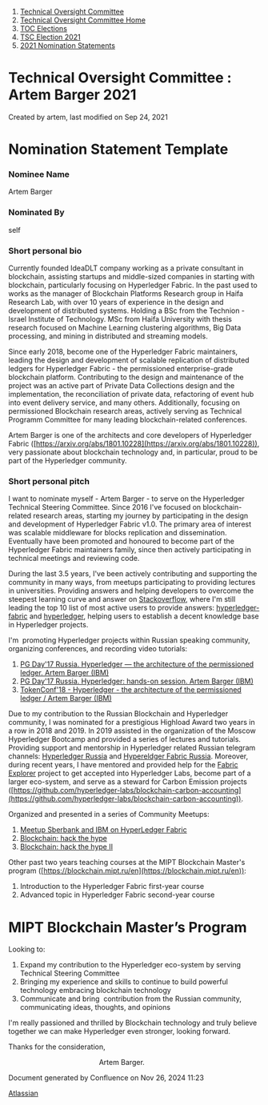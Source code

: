 1. [Technical Oversight Committee](index.html)
2. [Technical Oversight Committee Home](Technical-Oversight-Committee-Home_21430274.html)
3. [TOC Elections](TOC-Elections_21448771.html)
4. [TSC Election 2021](TSC-Election-2021_21442572.html)
5. [2021 Nomination Statements](2021-Nomination-Statements_21430631.html)

# Technical Oversight Committee : Artem Barger 2021

Created by artem, last modified on Sep 24, 2021

# Nomination Statement Template

### Nominee Name

Artem Barger

### Nominated By

self

### Short personal bio

Currently founded IdeaDLT company working as a private consultant in blockchain, assisting startups and middle-sized companies in starting with blockchain, particularly focusing on Hyperledger Fabric. In the past used to works as the manager of Blockchain Platforms Research group in Haifa Research Lab, with over 10 years of experience in the design and development of distributed systems. Holding a BSc from the Technion - Israel Institute of Technology. MSc from Haifa University with thesis research focused on Machine Learning clustering algorithms, Big Data processing, and mining in distributed and streaming models.

Since early 2018, become one of the Hyperledger Fabric maintainers, leading the design and development of scalable replication of distributed ledgers for Hyperledger Fabric - the permissioned enterprise-grade blockchain platform. Contributing to the design and maintenance of the project was an active part of Private Data Collections design and the implementation, the reconciliation of private data, refactoring of event hub into event delivery service, and many others. Additionally, focusing on permissioned Blockchain research areas, actively serving as Technical Programm Committee for many leading blockchain-related conferences.

Artem Barger is one of the architects and core developers of Hyperledger Fabric ([https://arxiv.org/abs/1801.10228](https://arxiv.org/abs/1801.10228)), very passionate about blockchain technology and, in particular, proud to be part of the Hyperledger community.

### Short personal pitch

I want to nominate myself - Artem Barger - to serve on the Hyperledger Technical Steering Committee. Since 2016 I've focused on blockchain-related research areas, starting my journey by participating in the design and development of Hyperledger Fabric v1.0. The primary area of interest was scalable middleware for blocks replication and dissemination. Eventually have been promoted and honoured to become part of the Hyperledger Fabric maintainers family, since then actively participating in technical meetings and reviewing code.

During the last 3.5 years, I've been actively contributing and supporting the community in many ways, from meetups participating to providing lectures in universities. Providing answers and helping developers to overcome the steepest learning curve and answer on [Stackoverflow](https://stackoverflow.com/users/104014/artem-barger), where I'm still leading the top 10 list of most active users to provide answers: [hyperledger-fabric](https://stackoverflow.com/tags/hyperledger-fabric/topusers) and [hyperledger](https://stackoverflow.com/tags/hyperledger/topusers), helping users to establish a decent knowledge base in Hyperledger projects.

I'm  promoting Hyperledger projects within Russian speaking community, organizing conferences, and recording video tutorials:

1. [PG Day'17 Russia. Hyperledger — the architecture of the permissioned ledger. Artem Barger (IBM)](https://www.youtube.com/watch?v=7hy8QvfAnn0)
2. [PG Day'17 Russia. Hyperledger: hands-on session. Artem Barger (IBM)](https://www.youtube.com/watch?v=IyNffhRII48)
3. [TokenConf'18 - Hyperledger - the architecture of the permissioned ledger / Artem Barger (IBM)]()

Due to my contribution to the Russian Blockchain and Hyperledger community, I was nominated for a prestigious Highload Award two years in a row in 2018 and 2019. In 2019 assisted in the organization of the Moscow Hyperledger Bootcamp and provided a series of lectures and tutorials. Providing support and mentorship in Hyperledger related Russian telegram channels: [Hyperledger Russia](https://t.me/hyperledger_russia) and [Hypereldger Fabric Russia](https://t.me/hlbootcamp). Moreover, during recent years, I have mentored and provided help for the [Fabric Explorer](https://github.com/hyperledger-labs/fabex) project to get accepted into Hyperledger Labs, become part of a larger eco-system, and serve as a steward for Carbon Emission projects ([https://github.com/hyperledger-labs/blockchain-carbon-accounting](https://github.com/hyperledger-labs/blockchain-carbon-accounting)).

Organized and presented in a series of Community Meetups:

1. [Meetup Sberbank and IBM on HyperLedger Fabric](https://sudonull.com/post/14340-Mitap-Sberbank-and-IBM-on-HyperLedger-Fabric)
2. [Blockchain: hack the hype](https://www.meetup.com/Blockchain-evolution-or-revolution/events/244627576/)
3. [Blockchain: hack the hype II](https://www.meetup.com/Blockchain-evolution-or-revolution/events/246859640/)

Other past two years teaching courses at the MIPT Blockchain Master's program ([https://blockchain.mipt.ru/en](https://blockchain.mipt.ru/en)):

1. Introduction to the Hyperledger Fabric first-year course
2. Advanced topic in Hyperledger Fabric second-year course

# MIPT Blockchain Master’s Program

Looking to:

1. Expand my contribution to the Hyperledger eco-system by serving Technical Steering Committee
2. Bringing my experience and skills to continue to build powerful technology embracing blockchain technology
3. Communicate and bring  contribution from the Russian community, communicating ideas, thoughts, and opinions

I'm really passioned and thrilled by Blockchain technology and truly believe together we can make Hyperledger even stronger, looking forward.

Thanks for the consideration,

                                              Artem Barger.

Document generated by Confluence on Nov 26, 2024 11:23

[Atlassian](http://www.atlassian.com/)
